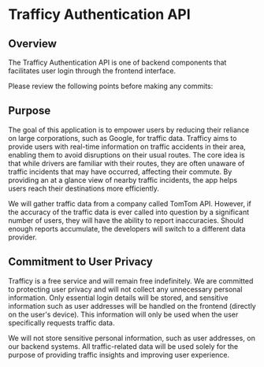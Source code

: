 # Trafficy Authentication API

## Overview

The Trafficy Authentication API is one of backend components that facilitates user login through the frontend interface.

Please review the following points before making any commits:

## Purpose

The goal of this application is to empower users by reducing their reliance on large corporations, such as Google, for traffic data. Trafficy aims to provide users with real-time information on traffic accidents in their area, enabling them to avoid disruptions on their usual routes. The core idea is that while drivers are familiar with their routes, they are often unaware of traffic incidents that may have occurred, affecting their commute. By providing an at a glance view of nearby traffic incidents, the app helps users reach their destinations more efficiently.

We will gather traffic data from a company called TomTom API. However, if the accuracy of the traffic data is ever called into question by a significant number of users, they will have the ability to report inaccuracies. Should enough reports accumulate, the developers will switch to a different data provider.

## Commitment to User Privacy

Trafficy is a free service and will remain free indefinitely. We are committed to protecting user privacy and will not collect any unnecessary personal information. Only essential login details will be stored, and sensitive information such as user addresses will be handled on the frontend (directly on the user's device). This information will only be used when the user specifically requests traffic data.

We will not store sensitive personal information, such as user addresses, on our backend systems. All traffic-related data will be used solely for the purpose of providing traffic insights and improving user experience.

